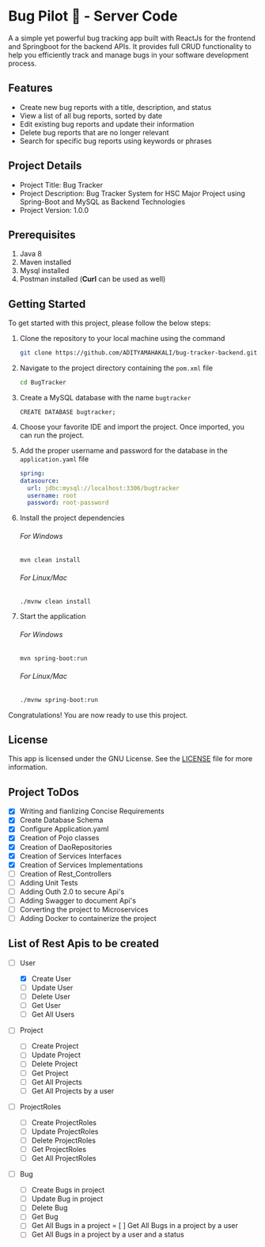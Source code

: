 # Bug Pilot 🚀 - Server Code

A a simple yet powerful bug tracking app built with ReactJs for the frontend and Springboot for the backend APIs. It provides full CRUD functionality to help you efficiently track and manage bugs in your software development process.

## Features

- Create new bug reports with a title, description, and status
- View a list of all bug reports, sorted by date
- Edit existing bug reports and update their information
- Delete bug reports that are no longer relevant
- Search for specific bug reports using keywords or phrases

## Project Details

- Project Title: Bug Tracker
- Project Description: Bug Tracker System for HSC Major Project using Spring-Boot and MySQL as Backend Technologies
- Project Version: 1.0.0

## Prerequisites

1. Java 8
2. Maven installed
3. Mysql installed
4. Postman installed (**Curl** can be used as well)

## Getting Started

To get started with this project, please follow the below steps:

1. Clone the repository to your local machine using the command

   ```sh
   git clone https://github.com/ADITYAMAHAKALI/bug-tracker-backend.git
   ```

2. Navigate to the project directory containing the `pom.xml` file

   ```sh
   cd BugTracker
   ```

3. Create a MySQL database with the name `bugtracker`

   ```mysql
   CREATE DATABASE bugtracker;
   ```

4. Choose your favorite IDE and import the project. Once imported, you can run the project.
5. Add the proper username and password for the database in the `application.yaml` file

   ```yaml
   spring:
   datasource:
     url: jdbc:mysql://localhost:3306/bugtracker
     username: root
     password: root-password
   ```

6. Install the project dependencies

   ###### For Windows

   ```sh
   mvn clean install
   ```

   ###### For Linux/Mac

   ```sh
   ./mvnw clean install
   ```

7. Start the application

   ###### For Windows

   ```sh
   mvn spring-boot:run
   ```

   ###### For Linux/Mac

   ```sh
   ./mvnw spring-boot:run
   ```

Congratulations! You are now ready to use this project.

## License

This app is licensed under the GNU License. See the [LICENSE](./LICENSE) file for more information.

## Project ToDos

- [x] Writing and fianlizing Concise Requirements
- [x] Create Database Schema
- [x] Configure Application.yaml
- [x] Creation of Pojo classes
- [x] Creation of DaoRepositories
- [x] Creation of Services Interfaces
- [x] Creation of Services Implementations
- [ ] Creation of Rest_Controllers
- [ ] Adding Unit Tests
- [ ] Adding Outh 2.0 to secure Api's
- [ ] Adding Swagger to document Api's
- [ ] Corverting the project to Microservices
- [ ] Adding Docker to containerize the project

## List of Rest Apis to be created

- [ ] User

  - [x] Create User
  - [ ] Update User
  - [ ] Delete User
  - [ ] Get User
  - [ ] Get All Users

- [ ] Project

  - [ ] Create Project
  - [ ] Update Project
  - [ ] Delete Project
  - [ ] Get Project
  - [ ] Get All Projects
  - [ ] Get All Projects by a user

- [ ] ProjectRoles

  - [ ] Create ProjectRoles
  - [ ] Update ProjectRoles
  - [ ] Delete ProjectRoles
  - [ ] Get ProjectRoles
  - [ ] Get All ProjectRoles

- [ ] Bug
  - [ ] Create Bugs in project
  - [ ] Update Bug in project
  - [ ] Delete Bug
  - [ ] Get Bug
  - [ ] Get All Bugs in a project
        = [ ] Get All Bugs in a project by a user
  - [ ] Get All Bugs in a project by a user and a status
